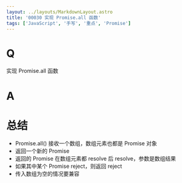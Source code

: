 ```yaml
---
layout: ../layouts/MarkdownLayout.astro
title: '00030 实现 Promise.all 函数'
tags: ['JavaScript', '手写', '重点', 'Promise']
---
```


# Q

实现 Promise.all 函数

# A



# 总结

- Promise.all() 接收一个数组，数组元素也都是 Promise 对象
- 返回一个新的 Promise
- 返回的 Promise 在数组元素都 resolve 后 resolve，参数是数组结果
- 如果其中某个 Promise reject，则返回 reject
- 传入数组为空的情况要兼容

<script>
  function func(arr) {
    return new Promise((resolve, reject) => {
      if (!arr?.length) resolve([])
      const res = []
      let count = 0

      for (let i = 0; i < arr.length; i++) {
        Promise.resolve(arr[i]).then(val => {
          res[i] = val
          count ++
          if (count === arr.length) resolve(res)
        }).catch(err => reject(err))
      }
    })
  }
  
  // 测试示例
  const promise1 = Promise.resolve(1);
  const promise2 = new Promise((resolve) => setTimeout(() => resolve(2), 1000));
  const promise3 = Promise.resolve(3);

  func([promise1, promise2, promise3])
    .then(res => {
      console.log(res); // 输出: [1, 2, 3]
    })
    .catch(err => {
      console.error(err)
    })
</script>